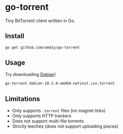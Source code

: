 # go-torrent

Tiny BitTorrent client written in Go.

## Install

```sh
go get github.com/amdzy/go-torrent
```

## Usage

Try downloading [Debian](https://cdimage.debian.org/debian-cd/current/amd64/bt-cd/#indexlist)!

```sh
go-torrent debian-10.2.0-amd64-netinst.iso.torrent
```

## Limitations

- Only supports `.torrent` files (no magnet links)
- Only supports HTTP trackers
- Does not support multi-file torrents
- Strictly leeches (does not support uploading pieces)
